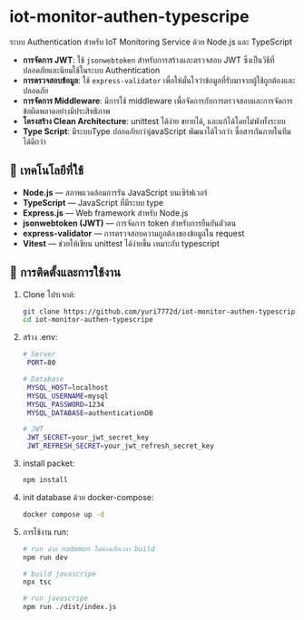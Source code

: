 # iot-monitor-authen-typescripe

ระบบ Authentication สำหรับ IoT Monitoring Service ด้วย Node.js และ TypeScript
- **การจัดการ JWT**: ใช้ `jsonwebtoken` สำหรับการสร้างและตรวจสอบ JWT ซึ่งเป็นวิธีที่ปลอดภัยและนิยมใช้ในระบบ Authentication
- **การตรวจสอบข้อมูล**: ใช้ `express-validator` เพื่อให้มั่นใจว่าข้อมูลที่รับมาจากผู้ใช้ถูกต้องและปลอดภัย
- **การจัดการ Middleware**: มีการใช้ middleware เพื่อจัดการกับการตรวจสอบและการจัดการข้อผิดพลาดอย่างมีประสิทธิภาพ
- **โครงสร้าง Clean Architecture**: unittest ได้ง่าย ขยายได้, และแก้ได้โดยไม่พังทั้งระบบ
- **Type Script**: มีระบบType ปลอดภัยกว่าjavaScript พัฒนาได้ไวกว่า ซื่อสารกันภายในทีมได้ดีกว่า


## 🔧 เทคโนโลยีที่ใช้

- **Node.js** — สภาพแวดล้อมการรัน JavaScript บนเซิร์ฟเวอร์
- **TypeScript** — JavaScript ที่มีระบบ type
- **Express.js** — Web framework สำหรับ Node.js
- **jsonwebtoken (JWT)** — การจัดการ token สำหรับการยืนยันตัวตน
- **express-validator** — การตรวจสอบความถูกต้องของข้อมูลใน request
- **Vitest** — ช่วยไห้เขียน unittest ได้ง่ายขึ้น เหมาะกับ typescript

## 🚀 การติดตั้งและการใช้งาน

1. Clone โปรเจกต์:

   ```bash
   git clone https://github.com/yuri7772d/iot-monitor-authen-typescripe.git
   cd iot-monitor-authen-typescripe
   
2. สร้าง .env:

   ```bash
   # Server
    PORT=80

   # Database
    MYSQL_HOST=localhost
    MYSQL_USERNAME=mysql
    MYSQL_PASSWORD=1234
    MYSQL_DATABASE=authenticationDB

   # JWT
    JWT_SECRET=your_jwt_secret_key
    JWT_REFRESH_SECRET=your_jwt_refresh_secret_key
   
3. install packet:

   ```bash
   npm install

4. init database ด้วย docker-compose:
   
   ```bash
   docker compose up -d
   
5. การไช้งาน run:

   ```bash
   # run ด้วย nodemon ไม่ต้องเสี่ยเวลา build
   npm run dev                

   # build javascripe
   npx tsc                    

   # run javascripe
   npm run ./dist/index.js    


